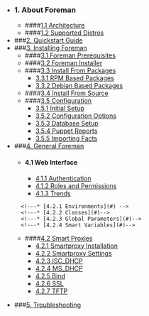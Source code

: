 <!--- missing content commented out. Consider contributing, you kind soul! -->

* ### 1. About Foreman
    * ####[1.1 Architecture](/manuals/1.0/1.1_architecture.html)
    * ####[1.2 Supported Distros](/manuals/1.0/1.2_distributions.html)
* ###[2. Quickstart Guide](/manuals/1.0/2_quickstart_guide.html)
* ###[3. Installing Foreman](/manuals/1.0/3_installing_foreman.html)
    * ####[3.1 Foreman Prerequisites](/manuals/1.0/3.1_foreman_prerequisites.html)
    * ####[3.2 Foreman Installer](/manuals/1.0/3.2_foreman_installer.html)
    * ####[3.3 Install From Packages](/manuals/1.0/3.3_install_from_packages.html)
        * [3.3.1 RPM Based Packages](/manuals/1.0/3.3.1_rpm_packages.html)
        * [3.3.2 Debian Based Packages](/manuals/1.0/3.3.2_debian_packages.html)
    * ####[3.4 Install From Source](/manuals/1.0/3.4_install_from_source.html)
    * ####[3.5 Configuration](/manuals/1.0/3.5_configuration.html)
        * [3.5.1 Initial Setup](/manuals/1.0/3.5.1_initial_setup.html)
        * [3.5.2 Configuration Options](/manuals/1.0/3.5.2_configuration_options.html)
        * [3.5.3 Database Setup](/manuals/1.0/3.5.3_database_setup.html)
        * [3.5.4 Puppet Reports](/manuals/1.0/3.5.4_puppet_reports.html)
        * [3.5.5 Importing Facts](/manuals/1.0/3.5.5_importing_facts.html)
* ###[4. General Foreman](/manuals/1.0/4_general_foreman.html)
    * #### 4.1 Web Interface
        * [4.1.1 Authentication](/manuals/1.0/4.1.1_authentication.html)
        * [4.1.2 Roles and Permissions](/manuals/1.0/4.1.2_roles_and_permissions.html)
        * [4.1.3 Trends](/manuals/1.0/4.1.3_trends.html)
        <!--- * [4.1.4 Auditing](#) -->
    <!--- * ####[4.2 Managing Puppet](#) -->
        <!---* [4.2.1 Environments](#) -->
        <!---* [4.2.2 Classes](#)-->
        <!---* [4.2.3 Global Parameters](#)-->
        <!---* [4.2.4 Smart Variables](#)-->
    * ####[4.2 Smart Proxies](/manuals/1.0/4.2_smartproxy.html)
        * [4.2.1 Smartproxy Installation](/manuals/1.0/4.2.1_smartproxy_installation.html)
        * [4.2.2 Smartproxy Settings](/manuals/1.0/4.2.2_smartproxy_settings.html)
        * [4.2.3 ISC_DHCP](/manuals/1.0/4.2.3_isc_dhcp.html)
        * [4.2.4 MS_DHCP](/manuals/1.0/4.2.4_ms_dhcp.html)
        * [4.2.5 Bind](/manuals/1.0/4.2.5_bind.html)
        * [4.2.6 SSL](/manuals/1.0/4.2.6_smartproxy_ssl.html)
        * [4.2.7 TFTP](/manuals/1.0/4.2.7_smartproxy_tftp.html)
<!--- * ####[4.4 Provisioning](#) -->
<!--- * [4.4.1 Operating Systems](#) -->
<!--- * [4.4.2 Installation Media](#) -->
<!--- * [4.4.3 Provisioning Templates](#) -->
<!--- * [4.4.4 Partition Tables](#) -->
<!--- * ###5. Advanced Foreman -->
<!--- * ####[5.1 API](#) -->
<!--- * ####[5.2 Compute Resources](#) -->
<!--- * ####[5.3 Install Locations](#) -->
* ###[5. Troubleshooting](/manuals/1.0/5_troubleshooting.html)
